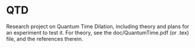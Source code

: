 # QTD
Research project on Quantum Time Dilation, including theory and plans for an experiment to test it.
For theory, see the doc/QuantumTime.pdf (or .tex) file, and the references therein.
